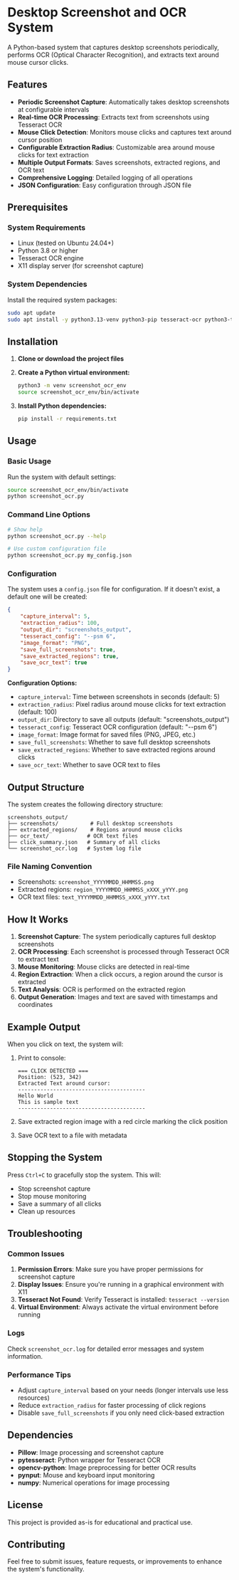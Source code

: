 # Desktop Screenshot and OCR System

A Python-based system that captures desktop screenshots periodically, performs OCR (Optical Character Recognition), and extracts text around mouse cursor clicks.

## Features

- **Periodic Screenshot Capture**: Automatically takes desktop screenshots at configurable intervals
- **Real-time OCR Processing**: Extracts text from screenshots using Tesseract OCR
- **Mouse Click Detection**: Monitors mouse clicks and captures text around cursor position
- **Configurable Extraction Radius**: Customizable area around mouse clicks for text extraction
- **Multiple Output Formats**: Saves screenshots, extracted regions, and OCR text
- **Comprehensive Logging**: Detailed logging of all operations
- **JSON Configuration**: Easy configuration through JSON file

## Prerequisites

### System Requirements

- Linux (tested on Ubuntu 24.04+)
- Python 3.8 or higher
- Tesseract OCR engine
- X11 display server (for screenshot capture)

### System Dependencies

Install the required system packages:

```bash
sudo apt update
sudo apt install -y python3.13-venv python3-pip tesseract-ocr python3-tk
```

## Installation

1. **Clone or download the project files**

2. **Create a Python virtual environment:**
   ```bash
   python3 -m venv screenshot_ocr_env
   source screenshot_ocr_env/bin/activate
   ```

3. **Install Python dependencies:**
   ```bash
   pip install -r requirements.txt
   ```

## Usage

### Basic Usage

Run the system with default settings:

```bash
source screenshot_ocr_env/bin/activate
python screenshot_ocr.py
```

### Command Line Options

```bash
# Show help
python screenshot_ocr.py --help

# Use custom configuration file
python screenshot_ocr.py my_config.json
```

### Configuration

The system uses a `config.json` file for configuration. If it doesn't exist, a default one will be created:

```json
{
    "capture_interval": 5,
    "extraction_radius": 100,
    "output_dir": "screenshots_output",
    "tesseract_config": "--psm 6",
    "image_format": "PNG",
    "save_full_screenshots": true,
    "save_extracted_regions": true,
    "save_ocr_text": true
}
```

**Configuration Options:**

- `capture_interval`: Time between screenshots in seconds (default: 5)
- `extraction_radius`: Pixel radius around mouse clicks for text extraction (default: 100)
- `output_dir`: Directory to save all outputs (default: "screenshots_output")
- `tesseract_config`: Tesseract OCR configuration (default: "--psm 6")
- `image_format`: Image format for saved files (PNG, JPEG, etc.)
- `save_full_screenshots`: Whether to save full desktop screenshots
- `save_extracted_regions`: Whether to save extracted regions around clicks
- `save_ocr_text`: Whether to save OCR text to files

## Output Structure

The system creates the following directory structure:

```
screenshots_output/
├── screenshots/          # Full desktop screenshots
├── extracted_regions/    # Regions around mouse clicks
├── ocr_text/            # OCR text files
├── click_summary.json   # Summary of all clicks
└── screenshot_ocr.log   # System log file
```

### File Naming Convention

- Screenshots: `screenshot_YYYYMMDD_HHMMSS.png`
- Extracted regions: `region_YYYYMMDD_HHMMSS_xXXX_yYYY.png`
- OCR text files: `text_YYYYMMDD_HHMMSS_xXXX_yYYY.txt`

## How It Works

1. **Screenshot Capture**: The system periodically captures full desktop screenshots
2. **OCR Processing**: Each screenshot is processed through Tesseract OCR to extract text
3. **Mouse Monitoring**: Mouse clicks are detected in real-time
4. **Region Extraction**: When a click occurs, a region around the cursor is extracted
5. **Text Analysis**: OCR is performed on the extracted region
6. **Output Generation**: Images and text are saved with timestamps and coordinates

## Example Output

When you click on text, the system will:

1. Print to console:
   ```
   === CLICK DETECTED ===
   Position: (523, 342)
   Extracted Text around cursor:
   ----------------------------------------
   Hello World
   This is sample text
   ----------------------------------------
   ```

2. Save extracted region image with a red circle marking the click position
3. Save OCR text to a file with metadata

## Stopping the System

Press `Ctrl+C` to gracefully stop the system. This will:
- Stop screenshot capture
- Stop mouse monitoring
- Save a summary of all clicks
- Clean up resources

## Troubleshooting

### Common Issues

1. **Permission Errors**: Make sure you have proper permissions for screenshot capture
2. **Display Issues**: Ensure you're running in a graphical environment with X11
3. **Tesseract Not Found**: Verify Tesseract is installed: `tesseract --version`
4. **Virtual Environment**: Always activate the virtual environment before running

### Logs

Check `screenshot_ocr.log` for detailed error messages and system information.

### Performance Tips

- Adjust `capture_interval` based on your needs (longer intervals use less resources)
- Reduce `extraction_radius` for faster processing of click regions
- Disable `save_full_screenshots` if you only need click-based extraction

## Dependencies

- **Pillow**: Image processing and screenshot capture
- **pytesseract**: Python wrapper for Tesseract OCR
- **opencv-python**: Image preprocessing for better OCR results
- **pynput**: Mouse and keyboard input monitoring
- **numpy**: Numerical operations for image processing

## License

This project is provided as-is for educational and practical use.

## Contributing

Feel free to submit issues, feature requests, or improvements to enhance the system's functionality.